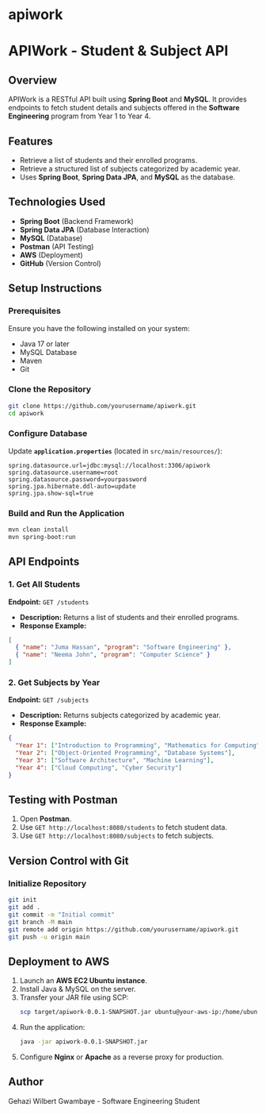 # apiwork
# APIWork - Student & Subject API

## Overview
APIWork is a RESTful API built using **Spring Boot** and **MySQL**. It provides endpoints to fetch student details and subjects offered in the **Software Engineering** program from Year 1 to Year 4.

## Features
- Retrieve a list of students and their enrolled programs.
- Retrieve a structured list of subjects categorized by academic year.
- Uses **Spring Boot**, **Spring Data JPA**, and **MySQL** as the database.

## Technologies Used
- **Spring Boot** (Backend Framework)
- **Spring Data JPA** (Database Interaction)
- **MySQL** (Database)
- **Postman** (API Testing)
- **AWS** (Deployment)
- **GitHub** (Version Control)

## Setup Instructions

### Prerequisites
Ensure you have the following installed on your system:
- Java 17 or later
- MySQL Database
- Maven
- Git

### Clone the Repository
```sh
git clone https://github.com/yourusername/apiwork.git
cd apiwork
```

### Configure Database
Update **`application.properties`** (located in `src/main/resources/`):
```properties
spring.datasource.url=jdbc:mysql://localhost:3306/apiwork
spring.datasource.username=root
spring.datasource.password=yourpassword
spring.jpa.hibernate.ddl-auto=update
spring.jpa.show-sql=true
```

### Build and Run the Application
```sh
mvn clean install
mvn spring-boot:run
```

## API Endpoints

### 1. Get All Students
**Endpoint:** `GET /students`
- **Description:** Returns a list of students and their enrolled programs.
- **Response Example:**
```json
[
  { "name": "Juma Hassan", "program": "Software Engineering" },
  { "name": "Neema John", "program": "Computer Science" }
]
```

### 2. Get Subjects by Year
**Endpoint:** `GET /subjects`
- **Description:** Returns subjects categorized by academic year.
- **Response Example:**
```json
{
  "Year 1": ["Introduction to Programming", "Mathematics for Computing"],
  "Year 2": ["Object-Oriented Programming", "Database Systems"],
  "Year 3": ["Software Architecture", "Machine Learning"],
  "Year 4": ["Cloud Computing", "Cyber Security"]
}
```

## Testing with Postman
1. Open **Postman**.
2. Use `GET http://localhost:8080/students` to fetch student data.
3. Use `GET http://localhost:8080/subjects` to fetch subjects.

## Version Control with Git
### Initialize Repository
```sh
git init
git add .
git commit -m "Initial commit"
git branch -M main
git remote add origin https://github.com/yourusername/apiwork.git
git push -u origin main
```

## Deployment to AWS
1. Launch an **AWS EC2 Ubuntu instance**.
2. Install Java & MySQL on the server.
3. Transfer your JAR file using SCP:
   ```sh
   scp target/apiwork-0.0.1-SNAPSHOT.jar ubuntu@your-aws-ip:/home/ubuntu/
   ```
4. Run the application:
   ```sh
   java -jar apiwork-0.0.1-SNAPSHOT.jar
   ```
5. Configure **Nginx** or **Apache** as a reverse proxy for production.



## Author
Gehazi Wilbert Gwambaye - Software Engineering Student

